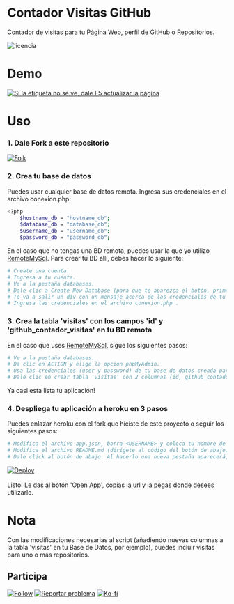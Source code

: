 # Contador Visitas GitHub 

Contador de visitas para tu Página Web, perfil de GitHub o Repositorios. 

<img src="https://img.shields.io/badge/LICENCIA-MIT-yellow?style=for-the-badge&logo=git&logoColor=white" alt="licencia" />

# Demo

<a href="https://github.com/KeyCuevasMelgarejo/KeyCuevasMelgarejo">
    <img alt="Si la etiqueta no se ve, dale F5 actualizar la página" title="Visitas Perfil GitHub" src="https://github-contador-visitas.herokuapp.com/"/></a>

# Uso
### 1. Dale Fork a este repositorio
<a href="https://github.com/KeyCuevasMelgarejo/CONTADOR-VISITAS-GITHUB_/fork">
    <img alt="Folk" title="Fork Button" src="https://shields.io/badge/-DAR%20FORK-red.svg?&style=for-the-badge&logo=github&logoColor=white"/></a>

### 2. Crea tu base de datos
Puedes usar cualquier base de datos remota. Ingresa sus credenciales en el archivo conexion.php:
```bash
<?php
    $hostname_db = "hostname_db";
    $database_db = "database_db";
    $username_db = "username_db";
    $password_db = "password_db";
```
En el caso que no tengas una BD remota, puedes usar la que yo utilizo [RemoteMySql](https://remotemysql.com). Para crear tu BD alli, debes hacer lo siguiente:
```bash
# Create una cuenta.
# Ingresa a tu cuenta.
# Ve a la pestaña databases.
# Dale clic a Create New Database (para que te aparezca el botón, primero debes contestar una pequeña encuesta).
# Te va a salir un div con un mensaje acerca de las credenciales de tu BD creada, ANÓTALA porque después desaparece.
# Ingresa las credenciales en el archivo conexion.php .
```

### 3. Crea la tabla 'visitas' con los campos 'id' y 'github_contador_visitas' en tu BD remota
En el caso que uses [RemoteMySql](https://remotemysql.com), sigue los siguientes pasos:
```bash
# Ve a la pestaña databases.
# Da clic en ACTION y elige la opcion phpMyAdmin.
# Usa las credenciales (user y password) de tu base de datos creada para ingresar a phpMyAdmin.
# Dale clic en crear tabla 'visitas' con 2 columnas (id, github_contador_visitas).
```
Ya casi esta lista tu aplicación!

### 4. Despliega tu aplicación a heroku en 3 pasos
Puedes enlazar heroku con el fork que hiciste de este proyecto o seguir los siguientes pasos:
```bash
# Modifica el archivo app.json, borra <USERNAME> y coloca tu nombre de usuario de github.
# Modifica el archivo README.md (dirígete al código del botón de abajo), borra <USERNAME> y coloca tu nombre de usuario de github.
# Dale click al botón de abajo. Al hacerlo una nueva pestaña aparecerá, dale clic al botón 'Deploy App'.
```
<a href="https://heroku.com/deploy?template=https://github.com/<USERNAME>/CONTADOR-VISITAS-GITHUB_/tree/master">
  <img src="https://www.herokucdn.com/deploy/button.svg" alt="Deploy">
</a>
<br />
<br />
Listo! Le das al botón 'Open App', copias la url y la pegas donde desees utilizarlo.

# Nota
Con las modificaciones necesarias al script (añadiendo nuevas columnas a la tabla 'visitas' en tu Base de Datos, por ejemplo), puedes incluir visitas para uno o más repositorios.

## Participa
<p align="left">
  <a href="https://github.com/KeyCuevasMelgarejo/CONTADOR-VISITAS-GITHUB_/subscription">
    <img alt="Follow" title="Dale Me Gusta" src="https://shields.io/badge/-LIKE%20THIS%20REPO-informational.svg?&style=for-the-badge&logo=github&logoColor=white"/></a>
  <a href="https://github.com/KeyCuevasMelgarejo/CONTADOR-VISITAS-GITHUB_/issues/new">
    <img alt="Reportar problema" title="Ayudemos a mejorar" src="https://shields.io/badge/-REPORTA%20UN%20PROBLEMA-yellow.svg?&style=for-the-badge&logo=github&logoColor=white"/></a>
  <a href="https://ko-fi.com/keycuevasmelgarejo"><img alt="Ko-fi" title="Contribuye" src="https://shields.io/badge/-BUY%20ME%20A%20COFFEE-CC2735.svg?&style=for-the-badge&logo=ko-fi&logoColor=white"></a>
</p>
